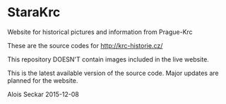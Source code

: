 # StaraKrc
Website for historical pictures and information from Prague-Krc

These are the source codes for http://krc-historie.cz/

This repository DOESN'T contain images included in the live website.

This is the latest available version of the source code. Major updates are planned for the website.

Alois Seckar 2015-12-08
